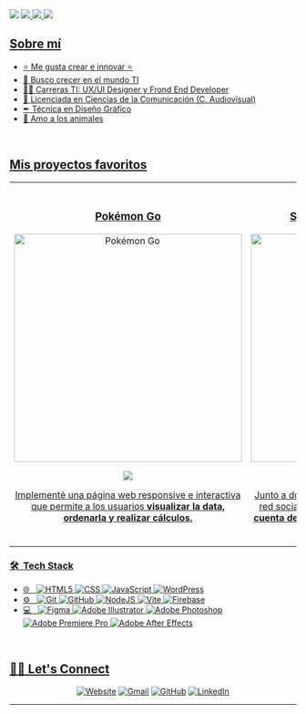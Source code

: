 


<img src="https://i.imgur.com/njCNbi8.png">
<a href="https://www.linkedin.com/in/analiz-anaya/" target="_blank">
<img src="https://img.shields.io/badge/-analizanaya-8D8AB0?style=flat-square&logo=Linkedin&logoColor=white&link=https://www.linkedin.com/in/analiz-anaya/">
<a href="https://www.behance.net/AnalizAnaya" target="_blank">
<img src="https://img.shields.io/badge/Behance-8D8AB0?style=flat-square&logo=behance&logoColor=white">
<a href ="mailto:lizinayari@gmail.com">
<img src="https://img.shields.io/badge/-lizinayari@gmail.com-8D8AB0?style=flat-square&logo=Gmail&logoColor=white&link=mailto:lizinayari@gmail.com"

<br>
	
## Sobre mí

- ⭐ Me gusta crear e innovar ⭐ 
- 🌱 Busco crecer en el mundo TI
- 👩‍💻 Carreras TI: UX/UI Designer y Frond End Developer
- 🎥 Licenciada en Ciencias de la Comunicación (C. Audiovisual)
- ✒ Técnica en Diseño Gráfico
- 🐾 Amo a los animales
<br>

## Mis proyectos favoritos

<table>
<tr>
<td width="50%">
<h3 align="center">Pokémon Go</h3>
<div align="center">
<a href="https://github.com/analizanaya/Pokemon-Go" target="_blank"><img src="https://i.imgur.com/mgfHwZx.jpg" width="400" alt="Pokémon Go"></a>
<p>
<a href="https://github.com/analizanaya/Pokemon-Go" target="_blank">
<img src="https://img.shields.io/badge/CÓDIGO-ff9?style=for-the-badge&logo=github&logoColor=black">
</p>
<p>Implementé una página web responsive e interactiva que permite a los usuarios <strong>visualizar la data, ordenarla y realizar cálculos.</strong> </p>
</div>
</td>

<td width="50%">
<br>
<h3 align="center">Social Network "Insta Code"</h3>
<div align="center">                                       
<a href="https://github.com/analizanaya/DEV004-social-network-new" target="_blank"><img src="https://i.imgur.com/z461sXu.jpg" width="400" alt="Social Network "Insta Code""></a>
<br>
<p>
<a href="https://github.com/analizanaya/DEV004-social-network-new" target="_blank">
<img src="https://img.shields.io/badge/CÓDIGO-ff9?style=for-the-badge&logo=github&logoColor=black">
</a>
</p>
<p>Junto a dos programadoras diseñé y desarrollé una red social que permite al usuario <strong>ingresar con su cuenta de Google, postear texto, editar, eliminar y dar “me gusta”.</strong></p>
</div>
</td>
</tr>
</table>

<h3> 🛠 &nbsp;Tech Stack</h3>

- 🌐 &nbsp;
  ![HTML5](https://img.shields.io/badge/HTML5-8D8AB0?style=for-the-badge&logo=html5&logoColor=white)
  ![CSS](https://img.shields.io/badge/CSS-8D8AB0?&style=for-the-badge&logo=css3&logoColor=white)
  ![JavaScript](https://img.shields.io/badge/JavaScript-8D8AB0?style=for-the-badge&logo=javascript&logoColor=white)
  ![WordPress](https://img.shields.io/badge/WordPress-8D8AB0?style=for-the-badge&logo=WordPress&logoColor=white)
- ⚙️ &nbsp;
  ![Git](https://img.shields.io/badge/Git-8D8AB0?style=for-the-badge&logo=git&logoColor=white)
  ![GitHub](https://img.shields.io/badge/GitHub-8D8AB0?style=for-the-badge&logo=github&logoColor=white)
  ![NodeJS](https://img.shields.io/badge/node.js-8D8AB0?style=for-the-badge&logo=node.js&logoColor=white)
  ![Vite](https://img.shields.io/badge/vite-8D8AB0?style=for-the-badge&logo=vite&logoColor=white)
  ![Firebase](https://img.shields.io/badge/firebase-8D8AB0?style=for-the-badge&logo=white)
- 💻 &nbsp;
  ![Figma](https://img.shields.io/badge/figma-8D8AB0?style=for-the-badge&logo=figma&logoColor=white)
  ![Adobe Illustrator](https://img.shields.io/badge/adobe%20illustrator-8D8AB0?style=for-the-badge&logo=adobe%20illustrator&logoColor=white)
  ![Adobe Photoshop](https://img.shields.io/badge/adobe%20photoshop-8D8AB0?style=for-the-badge&logo=adobe%20photoshop&logoColor=white)
  ![Adobe Premiere Pro](https://img.shields.io/badge/Adobe%20Premiere%20Pro-8D8AB0?style=for-the-badge&logo=Adobe%20Premiere%20Pro&logoColor=white)
  ![Adobe After Effects](https://img.shields.io/badge/Adobe%20After%20Effects-8D8AB0?style=for-the-badge&logo=Adobe%20After%20Effects&logoColor=white)

<br/>

## 🙋‍♀️ Let's Connect

<p align="center">
  <a href="https://www.behance.net/AnalizAnaya"><img src="https://img.icons8.com/bubbles/50/000000/web.png" alt="Website"/></a>
	<a href="mailto:lizinayari@gmail.com"><img src="https://img.icons8.com/bubbles/50/000000/gmail.png" alt="Gmail"/></a>
	<a href="https://github.com/analizanaya"><img src="https://img.icons8.com/bubbles/50/000000/github.png" alt="GitHub"/></a>
	<a href="https://www.linkedin.com/in/analiz-anaya/"><img src="https://img.icons8.com/bubbles/50/000000/linkedin.png" alt="LinkedIn"/></a>
	
	
</p>

<hr/>
